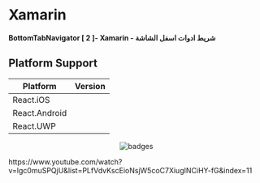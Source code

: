 # Xamarin

#### BottomTabNavigator [ 2 ]- Xamarin - شريط ادوات اسفل الشاشة

## Platform Support

|Platform|Version|
| ------------------- | :------------------: |
|React.iOS|
|React.Android|
|React.UWP|


<p align="center">
   <img src="https://i.imgur.com/MWiQFud.gif" alt="badges" style="margin:auto">
</p>


<p>
  https://www.youtube.com/watch?v=lgc0muSPQjU&list=PLfVdvKscEioNsjW5coC7XiugINCiHY-fG&index=11
</p>
